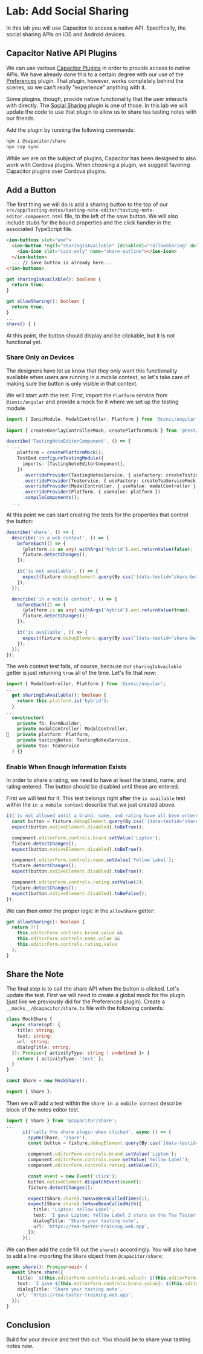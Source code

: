 # Lab: Add Social Sharing

In this lab you will use Capacitor to access a native API. Specifically, the social sharing APIs on iOS and Android devices.

## Capacitor Native API Plugins

We can use various <a href="https://capacitorjs.com/docs/plugins" target="_blank">Capacitor Plugins</a> in order to provide access to native APIs. We have already done this to a certain degree with our use of the <a href="https://capacitorjs.com/docs/apis/preferences" target="_blank">Preferences</a> plugin. That plugin, however, works completely behind the scenes, so we can't really "experience" anything with it.

Some plugins, though, provide native functionality that the user interacts with directly. The <a href="https://capacitorjs.com/docs/apis/share" target="_blank">Social Sharing</a> plugin is one of those. In this lab we will update the code to use that plugin to allow us to share tea tasting notes with our friends.

Add the plugin by running the following commands:

```bash
npm i @capacitor/share
npx cap sync
```

While we are on the subject of plugins, Capacitor has been designed to also work with Cordova plugins. When choosing a plugin, we suggest favoring Capacitor plugins over Cordova plugins.

## Add a Button

The first thing we will do is add a sharing button to the top of our `src/app/tasting-notes/tasting-note-editor/tasting-note-editor.component.html` file, to the left of the save button. We will also include stubs for the bound properties and the click handler in the associated TypeScript file.

```html
<ion-buttons slot="end">
  <ion-button *ngIf="sharingIsAvailable" [disabled]="!allowSharing" data-testid="share-button" (click)="share()">
    <ion-icon slot="icon-only" name="share-outline"></ion-icon>
  </ion-button>
  ... // Save button is already here...
</ion-buttons>
```

```typescript
get sharingIsAvailable(): boolean {
  return true;
}

get allowSharing(): boolean {
  return true;
}
...
share() { }
```

At this point, the button should display and be clickable, but it is not functional yet.

### Share Only on Devices

The designers have let us know that they only want this functionality available when users are running in a mobile context, so let's take care of making sure the button is only visible in that context.

We will start with the test. First, import the `Platform` service from `@ionic/angular` and provide a mock for it where we set up the testing module.

```typescript
import { IonicModule, ModalController, Platform } from '@ionic/angular';
...
import { createOverlayControllerMock, createPlatformMock } from '@test/mocks';

describe('TastingNoteEditorComponent', () => {
  ...
    platform = createPlatformMock();
    TestBed.configureTestingModule({
      imports: [TastingNoteEditorComponent],
    })
      .overrideProvider(TastingNotesService, { useFactory: createTastingNotesServiceMock })
      .overrideProvider(TeaService, { useFactory: createTeaServiceMock })
      .overrideProvider(ModalController, { useValue: modalController })
      .overrideProvider(Platform, { useValue: platform })
      .compileComponents();
  ...
```

At this point we can start creating the tests for the properties that control the button:

```typescript
describe('share', () => {
  describe('in a web context', () => {
    beforeEach(() => {
      (platform.is as any).withArgs('hybrid').and.returnValue(false);
      fixture.detectChanges();
    });

    it('is not available', () => {
      expect(fixture.debugElement.query(By.css('[data-testid="share-button"]'))).toBeFalsy();
    });
  });

  describe('in a mobile context', () => {
    beforeEach(() => {
      (platform.is as any).withArgs('hybrid').and.returnValue(true);
      fixture.detectChanges();
    });

    it('is available', () => {
      expect(fixture.debugElement.query(By.css('[data-testid="share-button"]'))).toBeTruthy();
    });
  });
});
```

The web context test fails, of course, because our `sharingIsAvailable` getter is just returning `true` all of the time. Let's fix that now:

```typescript
import { ModalController, Platform } from '@ionic/angular';
...
  get sharingIsAvailable(): boolean {
    return this.platform.is('hybrid');
  }
...
  constructor(
    private fb: FormBuilder,
    private modalController: ModalController,
   private platform: Platform,
    private tastingNotes: TastingNotesService,
    private tea: TeaService
  ) {}
```

### Enable When Enough Information Exists

In order to share a rating, we need to have at least the brand, name, and rating entered. The button should be disabled until these are entered.

First we will test for it. This test belongs right after the `is available` test within the `in a mobile context` describe that we just created above.

```typescript
it('is not allowed until a brand, name, and rating have all been entered', () => {
  const button = fixture.debugElement.query(By.css('[data-testid="share-button"]'));
  expect(button.nativeElement.disabled).toBeTrue();

  component.editorForm.controls.brand.setValue('Lipton');
  fixture.detectChanges();
  expect(button.nativeElement.disabled).toBeTrue();

  component.editorForm.controls.name.setValue('Yellow Label');
  fixture.detectChanges();
  expect(button.nativeElement.disabled).toBeTrue();

  component.editorForm.controls.rating.setValue(2);
  fixture.detectChanges();
  expect(button.nativeElement.disabled).toBeFalse();
});
```

We can then enter the proper logic in the `allowShare` getter:

```typescript
get allowSharing(): boolean {
  return !!(
    this.editorForm.controls.brand.value &&
    this.editorForm.controls.name.value &&
    this.editorForm.controls.rating.value
  );
}
```

## Share the Note

The final step is to call the share API when the button is clicked. Let's update the test. First we will need to create a global mock for the plugin (just like we previously did for the Preferences plugin). Create a `__mocks__/@capacitor/share.ts` file with the following contents:

```typescript
class MockShare {
  async share(opt: {
    title: string;
    text: string;
    url: string;
    dialogTitle: string;
  }): Promise<{ activityType: string | undefined }> {
    return { activityType: 'test' };
  }
}

const Share = new MockShare();

export { Share };
```

Then we will add a test within the `share in a mobile context` describe block of the notes editor test.

```typescript
import { Share } from '@capacitor/share';
...
      it('calls the share plugin when clicked', async () => {
        spyOn(Share, 'share');
        const button = fixture.debugElement.query(By.css('[data-testid="share-button"]'));

        component.editorForm.controls.brand.setValue('Lipton');
        component.editorForm.controls.name.setValue('Yellow Label');
        component.editorForm.controls.rating.setValue(2);

        const event = new Event('click');
        button.nativeElement.dispatchEvent(event);
        fixture.detectChanges();

        expect(Share.share).toHaveBeenCalledTimes(1);
        expect(Share.share).toHaveBeenCalledWith({
          title: 'Lipton: Yellow Label',
          text: 'I gave Lipton: Yellow Label 2 stars on the Tea Taster app',
          dialogTitle: 'Share your tasting note',
          url: 'https://tea-taster-training.web.app',
        });
      });
```

We can then add the code fill out the `share()` accordingly. You will also have to add a line importing the `Share` object from `@capacitor/share`:

```typescript
async share(): Promise<void> {
  await Share.share({
    title: `${this.editorForm.controls.brand.value}: ${this.editorForm.controls.name.value}`,
    text: `I gave ${this.editorForm.controls.brand.value}: ${this.editorForm.controls.name.value} ${this.editorForm.controls.rating.value} stars on the Tea Taster app`,
    dialogTitle: 'Share your tasting note',
    url: 'https://tea-taster-training.web.app',
  });
}
```

## Conclusion

Build for your device and test this out. You should be to share your tasting notes now.
